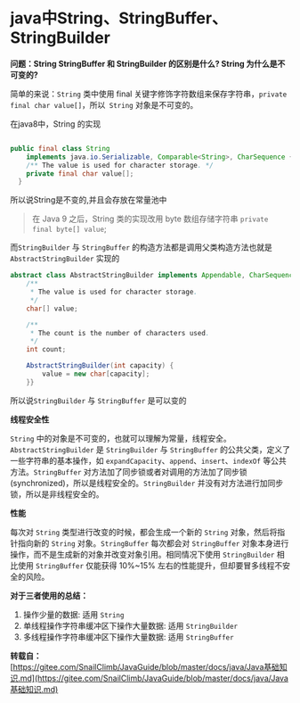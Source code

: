 # java中String、StringBuffer、StringBuilder

**问题：String StringBuffer 和 StringBuilder 的区别是什么? String 为什么是不可变的?**

简单的来说：`String` 类中使用 final 关键字修饰字符数组来保存字符串，`private final char value[]`，所以` String` 对象是不可变的。

在java8中，String 的实现

```java

public final class String
    implements java.io.Serializable, Comparable<String>, CharSequence {
    /** The value is used for character storage. */
    private final char value[];
  }
```

所以说String是不变的,并且会存放在常量池中

> 在 Java 9 之后，String 类的实现改用 byte 数组存储字符串 `private final byte[] value`;

而`StringBuilder` 与 `StringBuffer` 的构造方法都是调用父类构造方法也就是`AbstractStringBuilder` 实现的

```java
abstract class AbstractStringBuilder implements Appendable, CharSequence {
    /**
     * The value is used for character storage.
     */
    char[] value;

    /**
     * The count is the number of characters used.
     */
    int count;

    AbstractStringBuilder(int capacity) {
        value = new char[capacity];
    }}
```

所以说`StringBuilder` 与 `StringBuffer` 是可以变的

**线程安全性**

`String` 中的对象是不可变的，也就可以理解为常量，线程安全。`AbstractStringBuilder` 是 `StringBuilder` 与 `StringBuffer` 的公共父类，定义了一些字符串的基本操作，如 `expandCapacity`、`append`、`insert`、`indexOf` 等公共方法。`StringBuffer` 对方法加了同步锁或者对调用的方法加了同步锁(synchronized)，所以是线程安全的。`StringBuilder` 并没有对方法进行加同步锁，所以是非线程安全的。

**性能**

每次对 `String` 类型进行改变的时候，都会生成一个新的 `String` 对象，然后将指针指向新的 `String` 对象。`StringBuffer` 每次都会对 `StringBuffer` 对象本身进行操作，而不是生成新的对象并改变对象引用。相同情况下使用 `StringBuilder` 相比使用 `StringBuffer` 仅能获得 10%~15% 左右的性能提升，但却要冒多线程不安全的风险。

**对于三者使用的总结：**

1. 操作少量的数据: 适用 `String`
2. 单线程操作字符串缓冲区下操作大量数据: 适用 `StringBuilder`
3. 多线程操作字符串缓冲区下操作大量数据: 适用 `StringBuffer`



**转载自：**[https://gitee.com/SnailClimb/JavaGuide/blob/master/docs/java/Java基础知识.md](https://gitee.com/SnailClimb/JavaGuide/blob/master/docs/java/Java基础知识.md)